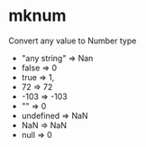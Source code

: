 # mknum

Convert any value to Number type

- "any string" => Nan
- false => 0
- true => 1,
- 72 => 72
- -103 => -103
- "" => 0
- undefined => NaN
- NaN => NaN
- null => 0
